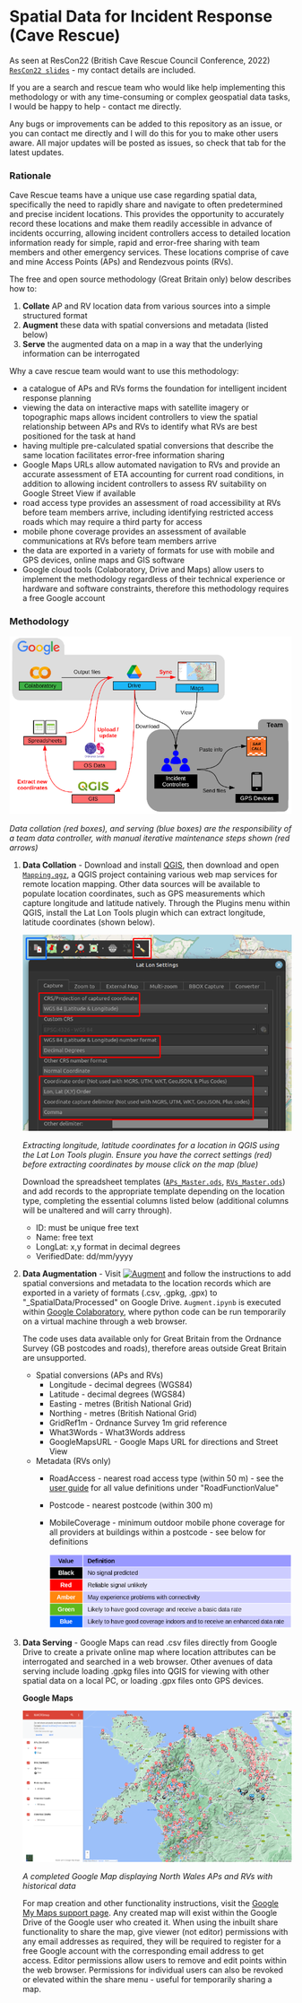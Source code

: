 # Spatial Data for Incident Response (Cave Rescue)

As seen at ResCon22 (British Cave Rescue Council Conference, 2022) [```ResCon22 slides```](https://github.com/EdwardALockhart/SpatialDataIncidentResponse/raw/main/Files/ResCon22_Redacted.pdf) - my contact details are included.

If you are a search and rescue team who would like help implementing this methodology or with any time-consuming or complex geospatial data tasks, I would be happy to help - contact me directly.

Any bugs or improvements can be added to this repository as an issue, or you can contact me directly and I will do this for you to make other users aware. All major updates will be posted as issues, so check that tab for the latest updates.



### Rationale

Cave Rescue teams have a unique use case regarding spatial data, specifically the need to rapidly share and navigate to often predetermined and precise incident locations. This provides the opportunity to accurately record these locations and make them readily accessible in advance of incidents occurring, allowing incident controllers access to detailed location information ready for simple, rapid and error-free sharing with team members and other emergency services. These locations comprise of cave and mine Access Points (APs) and Rendezvous points (RVs).

The free and open source methodology (Great Britain only) below describes how to:
1. **Collate** AP and RV location data from various sources into a simple structured format
2. **Augment** these data with spatial conversions and metadata (listed below)
3. **Serve** the augmented data on a map in a way that the underlying information can be interrogated

Why a cave rescue team would want to use this methodology:
- a catalogue of APs and RVs forms the foundation for intelligent incident response planning
- viewing the data on interactive maps with satellite imagery or topographic maps allows incident controllers to view the spatial relationship between APs and RVs to identify what RVs are best positioned for the task at hand
- having multiple pre-calculated spatial conversions that describe the same location facilitates error-free information sharing
- Google Maps URLs allow automated navigation to RVs and provide an accurate assessment of ETA accounting for current road conditions, in addition to allowing incident controllers to assess RV suitability on Google Street View if available
- road access type provides an assessment of road accessibility at RVs before team members arrive, including identifying restricted access roads which may require a third party for access
- mobile phone coverage provides an assessment of available communications at RVs before team members arrive
- the data are exported in a variety of formats for use with mobile and GPS devices, online maps and GIS software
- Google cloud tools (Colaboratory, Drive and Maps) allow users to implement the methodology regardless of their technical experience or hardware and software constraints, therefore this methodology requires a free Google account



### Methodology

![Img](https://github.com/EdwardALockhart/SpatialDataIncidentResponse/blob/main/Images/Overview.png)

*Data collation (red boxes), and serving (blue boxes) are the responsibility of a team data controller, with manual iterative maintenance steps shown (red arrows)*
  
1. **Data Collation** - Download and install [QGIS](https://qgis.org/en/site/), then download and open [```Mapping.qgz```](https://github.com/EdwardALockhart/SpatialDataIncidentResponse/raw/main/Files/Mapping.qgz), a QGIS project containing various web map services for remote location mapping. Other data sources will be available to populate location coordinates, such as GPS measurements which capture longitude and latitude natively. Through the Plugins menu within QGIS, install the Lat Lon Tools plugin which can extract longitude, latitude coordinates (shown below).

    ![Img](https://github.com/EdwardALockhart/SpatialDataIncidentResponse/blob/main/Images/ExtractCoordinates.png)

    *Extracting longitude, latitude coordinates for a location in QGIS using the Lat Lon Tools plugin. Ensure you have the correct settings (red) before extracting coordinates by mouse click on the map (blue)*

    Download the spreadsheet templates ([```APs_Master.ods```](https://github.com/EdwardALockhart/SpatialDataIncidentResponse/raw/main/Files/APs_Master.ods), [```RVs_Master.ods```](https://github.com/EdwardALockhart/SpatialDataIncidentResponse/raw/main/Files/RVs_Master.ods)) and add records to the appropriate template depending on the location type, completing the essential columns listed below (additional columns will be unaltered and will carry through).
    - ID: must be unique free text
    - Name: free text
    - LongLat: x,y format in decimal degrees
    - VerifiedDate: dd/mm/yyyy



2. **Data Augmentation** - Visit [![Augment](https://colab.research.google.com/assets/colab-badge.svg)](https://colab.research.google.com/github/EdwardALockhart/SpatialDataIncidentResponse/blob/main/Files/Augment.ipynb) and follow the instructions to add spatial conversions and metadata to the location records which are exported in a variety of formats (.csv, .gpkg, .gpx) to "_SpatialData/Processed" on Google Drive. ```Augment.ipynb``` is executed within [Google Colaboratory](https://colab.research.google.com/), where python code can be run temporarily on a virtual machine through a web browser.

    The code uses data available only for Great Britain from the Ordnance Survey (GB postcodes and roads), therefore areas outside Great Britain are unsupported.

    - Spatial conversions (APs and RVs)
        - Longitude - decimal degrees (WGS84)
        - Latitude - decimal degrees (WGS84)
        - Easting - metres (British National Grid)
        - Northing - metres (British National Grid)
        - GridRef1m - Ordnance Survey 1m grid reference
        - What3Words - What3Words address
        - GoogleMapsURL - Google Maps URL for directions and Street View
    - Metadata (RVs only)
        - RoadAccess - nearest road access type (within 50 m) - see the [user guide](https://www.ordnancesurvey.co.uk/documents/os-open-roads-user-guide.pdf) for all value definitions under "RoadFunctionValue"
        - Postcode - nearest postcode (within 300 m)
        - MobileCoverage - minimum outdoor mobile phone coverage for all providers at buildings within a postcode - see below for definitions
        
          ![Img](https://github.com/EdwardALockhart/SpatialDataIncidentResponse/blob/main/Images/MobileCoverage.png)



3. **Data Serving** - Google Maps can read .csv files directly from Google Drive to create a private online map where location attributes can be interrogated and searched in a web browser. Other avenues of data serving include loading .gpkg files into QGIS for viewing with other spatial data on a local PC, or loading .gpx files onto GPS devices.

    **Google Maps**

      ![Img](https://github.com/EdwardALockhart/SpatialDataIncidentResponse/blob/main/Images/NWCROmap.png)
      
      *A completed Google Map displaying North Wales APs and RVs with historical data*
      
      For map creation and other functionality instructions, visit the [Google My Maps support page](https://support.google.com/mymaps/?hl=en#topic=3024969). Any created map will exist within the Google Drive of the Google user who created it. When using the inbuilt share functionality to share the map, give viewer (not editor) permissions with any email addresses as required, they will be required to register for a free Google account with the corresponding email address to get access. Editor permissions allow users to remove and edit points within the web browser. Permissions for individual users can also be revoked or elevated within the share menu - useful for temporarily sharing a map.
